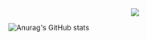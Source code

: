 <div align=center>
	<img src="https://capsule-render.vercel.app/api?type=wave&color=auto&height=300&section=header&text=Hi 🙌&fontSize=90" />
</div>

![Anurag's GitHub stats](https://github-readme-stats.vercel.app/api?username=soominnnn&show_icons=true&theme=radical)

